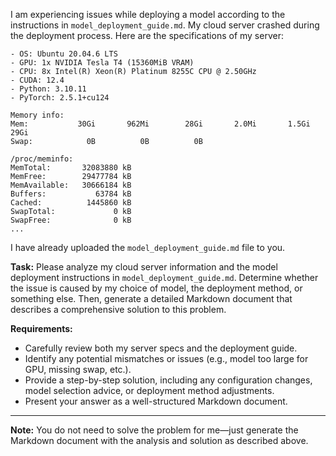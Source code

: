 I am experiencing issues while deploying a model according to the instructions in `model_deployment_guide.md`. My cloud server crashed during the deployment process. Here are the specifications of my server:

```
- OS: Ubuntu 20.04.6 LTS
- GPU: 1x NVIDIA Tesla T4 (15360MiB VRAM)
- CPU: 8x Intel(R) Xeon(R) Platinum 8255C CPU @ 2.50GHz
- CUDA: 12.4
- Python: 3.10.11
- PyTorch: 2.5.1+cu124

Memory info:
Mem:           30Gi       962Mi        28Gi       2.0Mi       1.5Gi        29Gi
Swap:            0B          0B          0B

/proc/meminfo:
MemTotal:       32083880 kB
MemFree:        29477784 kB
MemAvailable:   30666184 kB
Buffers:           63784 kB
Cached:          1445860 kB
SwapTotal:             0 kB
SwapFree:              0 kB
...
```

I have already uploaded the `model_deployment_guide.md` file to you.

**Task:**
Please analyze my cloud server information and the model deployment instructions in `model_deployment_guide.md`. Determine whether the issue is caused by my choice of model, the deployment method, or something else. Then, generate a detailed Markdown document that describes a comprehensive solution to this problem.

**Requirements:**
- Carefully review both my server specs and the deployment guide.
- Identify any potential mismatches or issues (e.g., model too large for GPU, missing swap, etc.).
- Provide a step-by-step solution, including any configuration changes, model selection advice, or deployment method adjustments.
- Present your answer as a well-structured Markdown document.

---

**Note:** You do not need to solve the problem for me—just generate the Markdown document with the analysis and solution as described above.